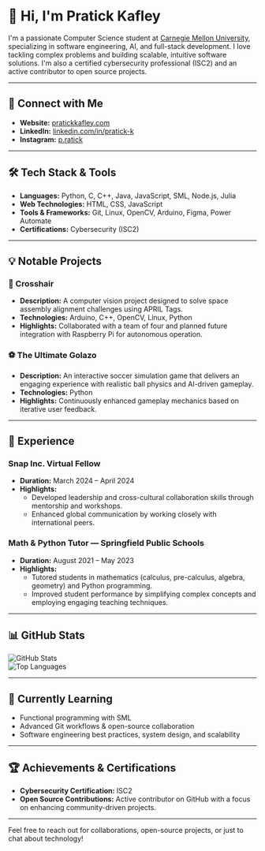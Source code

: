 # 👋 Hi, I'm Pratick Kafley

I'm a passionate Computer Science student at [Carnegie Mellon University](https://www.cmu.edu/), specializing in software engineering, AI, and full-stack development. I love tackling complex problems and building scalable, intuitive software solutions. I'm also a certified cybersecurity professional (ISC2) and an active contributor to open source projects.

---

## 🔗 Connect with Me
- **Website:** [pratickkafley.com](https://pratickkafley.com)
- **LinkedIn:** [linkedin.com/in/pratick-k](https://linkedin.com/in/pratick-k)
- **Instagram:** [p.ratick](https://instagram.com/p.ratick)

---

## 🛠 Tech Stack & Tools
- **Languages:** Python, C, C++, Java, JavaScript, SML, Node.js, Julia
- **Web Technologies:** HTML, CSS, JavaScript
- **Tools & Frameworks:** Git, Linux, OpenCV, Arduino, Figma, Power Automate
- **Certifications:** Cybersecurity (ISC2)

---

## 💡 Notable Projects

### 🚀 Crosshair
- **Description:** A computer vision project designed to solve space assembly alignment challenges using APRIL Tags.
- **Technologies:** Arduino, C++, OpenCV, Linux, Python
- **Highlights:** Collaborated with a team of four and planned future integration with Raspberry Pi for autonomous operation.

### ⚽ The Ultimate Golazo
- **Description:** An interactive soccer simulation game that delivers an engaging experience with realistic ball physics and AI-driven gameplay.
- **Technologies:** Python
- **Highlights:** Continuously enhanced gameplay mechanics based on iterative user feedback.

---

## 💼 Experience

### Snap Inc. Virtual Fellow
- **Duration:** March 2024 – April 2024
- **Highlights:** 
  - Developed leadership and cross-cultural collaboration skills through mentorship and workshops.
  - Enhanced global communication by working closely with international peers.

### Math & Python Tutor — Springfield Public Schools
- **Duration:** August 2021 – May 2023
- **Highlights:**
  - Tutored students in mathematics (calculus, pre-calculus, algebra, geometry) and Python programming.
  - Improved student performance by simplifying complex concepts and employing engaging teaching techniques.

---

## 📊 GitHub Stats
![GitHub Stats](https://github-readme-stats.vercel.app/api?username=ppratick&show_icons=true&theme=dark)  
![Top Languages](https://github-readme-stats.vercel.app/api/top-langs/?username=ppratick&layout=compact&theme=dark)

---

## 🌱 Currently Learning
- Functional programming with SML
- Advanced Git workflows & open-source collaboration
- Software engineering best practices, system design, and scalability

---

## 🏆 Achievements & Certifications
- **Cybersecurity Certification:** ISC2
- **Open Source Contributions:** Active contributor on GitHub with a focus on enhancing community-driven projects.

---

Feel free to reach out for collaborations, open-source projects, or just to chat about technology!
